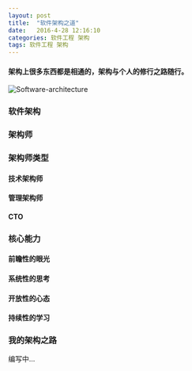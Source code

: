 ```yaml
---
layout: post
title:  "软件架构之道"
date:   2016-4-28 12:16:10
categories: 软件工程 架构 
tags: 软件工程 架构
---
```

#### 架构上很多东西都是相通的，架构与个人的修行之路随行。

![Software-architecture](https://i.imgur.com/cmwyZ0S.jpg)

### 软件架构

### 架构师

### 架构师类型

#### 技术架构师

#### 管理架构师

#### CTO

### 核心能力

#### 前瞻性的眼光

#### 系统性的思考

#### 开放性的心态

#### 持续性的学习

### 我的架构之路

编写中...
